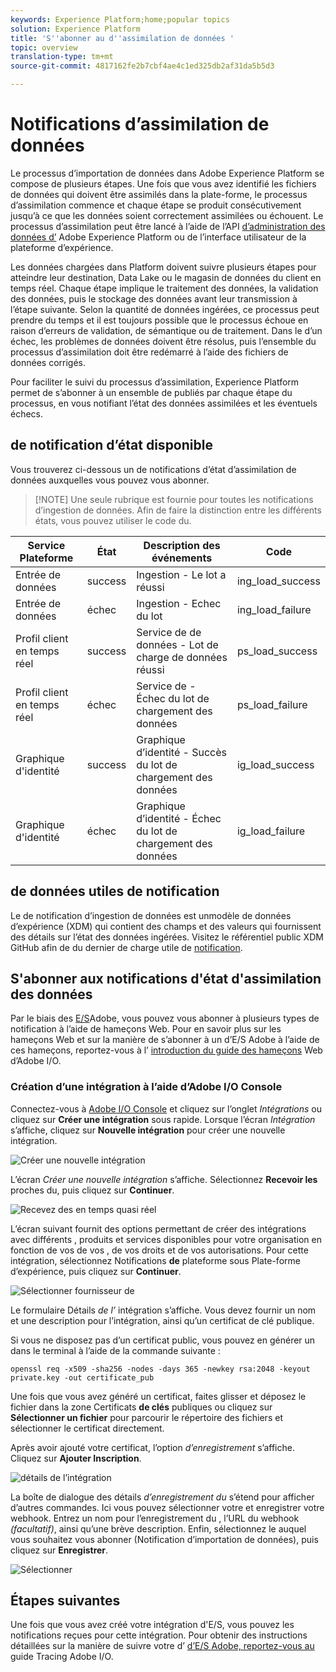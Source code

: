 ```yaml
---
keywords: Experience Platform;home;popular topics
solution: Experience Platform
title: 'S''abonner au d''assimilation de données '
topic: overview
translation-type: tm+mt
source-git-commit: 4817162fe2b7cbf4ae4c1ed325db2af31da5b5d3

---
```



# Notifications d’assimilation de données

Le processus d’importation de données dans Adobe Experience Platform se compose de plusieurs étapes. Une fois que vous avez identifié les fichiers de données qui doivent être assimilés dans la plate-forme, le processus d’assimilation commence et chaque étape se produit consécutivement jusqu’à ce que les données soient correctement assimilées ou échouent. Le processus d’assimilation peut être lancé à l’aide de l’API [d’administration des données d’](https://www.adobe.io/apis/experienceplatform/home/api-reference.html#!acpdr/swagger-specs/ingest-api.yaml) Adobe Experience Platform ou de l’interface utilisateur de la plateforme d’expérience.

Les données chargées dans Platform doivent suivre plusieurs étapes pour atteindre leur destination, Data Lake ou le magasin de données  du client en temps réel. Chaque étape implique le traitement des données, la validation des données, puis le stockage des données avant leur transmission à l’étape suivante. Selon la quantité de données ingérées, ce processus peut prendre du temps et il est toujours possible que le processus échoue en raison d’erreurs de validation, de sémantique ou de traitement. Dans le  d’un échec, les problèmes de données doivent être résolus, puis l’ensemble du processus d’assimilation doit être redémarré à l’aide des fichiers de données corrigés.

Pour faciliter le suivi du processus d’assimilation, Experience Platform permet de s’abonner à un ensemble de  publiés par chaque étape du processus, en vous notifiant l’état des données assimilées et les éventuels échecs.

## de notification d’état disponible 

Vous trouverez ci-dessous un de notifications d’état d’assimilation de données auxquelles vous pouvez vous abonner.

>[!NOTE] Une seule rubrique  est fournie pour toutes les notifications d’ingestion de données. Afin de faire la distinction entre les différents états, vous pouvez utiliser le code  du.

| Service Plateforme | État | Description des événements | Code  |
| ---------------- | ------ | ----------------- | ---------- |
| Entrée de données | success | Ingestion - Le lot a réussi | ing_load_success |
| Entrée de données | échec | Ingestion - Echec du lot | ing_load_failure |
| Profil client en temps réel | success | Service de  de données - Lot de charge de données réussi | ps_load_success |
| Profil client en temps réel | échec | Service de  - Échec du lot de chargement des données | ps_load_failure |
| Graphique d&#39;identité | success | Graphique d’identité - Succès du lot de chargement des données | ig_load_success |
| Graphique d&#39;identité | échec | Graphique d’identité - Échec du lot de chargement des données | ig_load_failure |

##  de données utiles de notification

Le de notification d’ingestion de données  est unmodèle de données d’expérience (XDM) qui contient des champs et des valeurs qui fournissent des détails sur l’état des données ingérées. Visitez le référentiel public XDM GitHub afin de du dernier de charge utile de [notification](https://github.com/adobe/xdm/blob/master/schemas/common/notifications/ingestion.schema.json).

## S&#39;abonner aux notifications d&#39;état d&#39;assimilation des données

Par le biais des [E/S](https://www.adobe.io/apis/experienceplatform/events.html)Adobe, vous pouvez vous abonner à plusieurs types de notification à l’aide de hameçons Web. Pour en savoir plus sur les hameçons Web et sur la manière de s’abonner à un d’E/S Adobe à l’aide de ces hameçons, reportez-vous à l’ [introduction du guide des hameçons](https://www.adobe.io/apis/experienceplatform/events/docs.html#!adobedocs/adobeio-events/master/intro/webhook_docs_intro.md) Web d’Adobe I/O.

### Création d’une intégration à l’aide d’Adobe I/O Console

Connectez-vous à [Adobe I/O Console](https://console.adobe.io/home) et cliquez sur l’onglet *Intégrations* ou cliquez sur **Créer une intégration** sous  rapide. Lorsque l’écran *Intégration* s’affiche, cliquez sur **Nouvelle intégration** pour créer une nouvelle intégration.

![Créer une nouvelle intégration](../images/quality/subscribe-events/create_integration_start.png)

L’écran *Créer une nouvelle intégration* s’affiche. Sélectionnez **Recevoir les** proches du, puis cliquez sur **Continuer**.

![Recevez des  en temps quasi réel](../images/quality/subscribe-events/create_integration_receive_events.png)

L’écran suivant fournit des options permettant de créer des intégrations avec différents , produits et services disponibles pour votre organisation en fonction de vos  de vos , de vos droits et de vos autorisations. Pour cette intégration, sélectionnez Notifications **de** plateforme sous Plate-forme d’expérience, puis cliquez sur **Continuer**.

![Sélectionner  fournisseur de](../images/quality/subscribe-events/create_integration_select_provider.png)

Le formulaire Détails *de l’* intégration s’affiche. Vous devez fournir un nom et une description pour l’intégration, ainsi qu’un certificat de clé publique.

Si vous ne disposez pas d’un certificat public, vous pouvez en générer un dans le terminal à l’aide de la commande suivante :

```shell
openssl req -x509 -sha256 -nodes -days 365 -newkey rsa:2048 -keyout private.key -out certificate_pub
```

Une fois que vous avez généré un certificat, faites glisser et déposez le fichier dans la zone Certificats **de clés** publiques ou cliquez sur **Sélectionner un fichier** pour parcourir le répertoire des fichiers et sélectionner le certificat directement.

Après avoir ajouté votre certificat, l’option *d’enregistrement* s’affiche. Cliquez sur **Ajouter  Inscription**.

![détails de l’intégration](../images/quality/subscribe-events/create_integration_details.png)

La boîte de dialogue des détails *d’enregistrement du* s’étend pour afficher d’autres commandes. Ici vous pouvez sélectionner votre et enregistrer votre webhook. Entrez un nom pour l’enregistrement du , l’URL du webhook *(facultatif)*, ainsi qu’une brève description. Enfin, sélectionnez le auquel vous souhaitez vous abonner (Notification d’importation de données), puis cliquez sur **Enregistrer**.

![Sélectionner](../images/quality/subscribe-events/create_integration_select_event.png)

## Étapes suivantes

Une fois que vous avez créé votre intégration d&#39;E/S, vous pouvez  les notifications reçues pour cette intégration. Pour obtenir des instructions détaillées sur la manière de suivre votre  d’ [d’E/S Adobe, reportez-vous au](https://www.adobe.io/apis/experienceplatform/events/docs.html#!adobedocs/adobeio-events/master/support/tracing.md) guide Tracing Adobe I/O.

